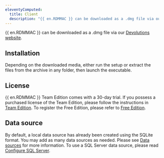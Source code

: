 ```yaml
---
eleventyComputed:
  title: Client
  description: "{{ en.RDMMAC }} can be downloaded as a .dmg file via our Devolutions website."
---
```

{{ en.RDMMAC }} can be downloaded as a .dmg file via our [Devolutions website](https://devolutions.net/remote-desktop-manager/home/download). 

## Installation 

Depending on the downloaded media, either run the setup or extract the files from the archive in any folder, then launch the executable. 

## License 

{{ en.RDMMAC }} Team Edition comes with a 30-day trial. If you possess a purchased license of the Team Edition, please follow the instructions in [Team Edition](/rdm/mac/installation/client/registration/team-edition/). To register the Free Edition, please refer to [Free Edition](/rdm/mac/installation/client/registration/trial-request/). 

## Data source 

By default, a local data source has already been created using the SQLite format. You may add as many data sources as needed. Please see [Data sources](rdm/mac/data-sources/) for more information. To use a SQL Server data source, please read [Configure SQL Server](/rdm/mac/installation/configure-sql-server/).